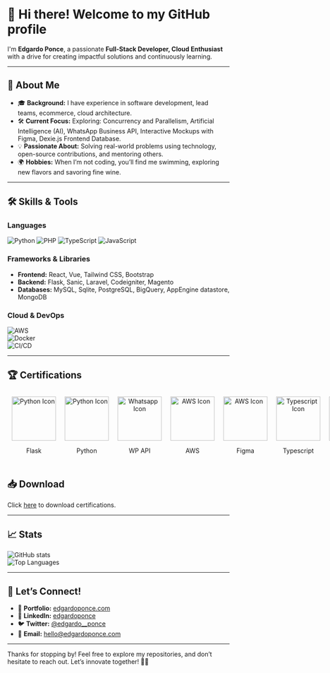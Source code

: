 # 👋 Hi there! Welcome to my GitHub profile  

I'm **Edgardo Ponce**, a passionate **Full-Stack Developer, Cloud Enthusiast** with a drive for creating impactful solutions and continuously learning.  

---

## 🌟 About Me  

- 🎓 **Background:** I have experience in software development, lead teams, ecommerce, cloud architecture.  
- 🛠️ **Current Focus:** Exploring: Concurrency and Parallelism, Artificial Intelligence (AI), WhatsApp Business API, Interactive Mockups with Figma, Dexie.js Frontend Database.  
- 💡 **Passionate About:** Solving real-world problems using technology, open-source contributions, and mentoring others.  
- 🌍 **Hobbies:** When I’m not coding, you’ll find me swimming, exploring new flavors and savoring fine wine.  

---

## 🛠️ Skills & Tools  

### Languages  
![Python](https://img.shields.io/badge/-Python-3776AB?logo=python&logoColor=white&style=flat)
![PHP](https://img.shields.io/badge/-PHP-3776AB?logo=php&logoColor=black&style=flat)
![TypeScript](https://img.shields.io/badge/-typescript-3776AB?logo=TypeScript&logoColor=white&style=flat)
![JavaScript](https://img.shields.io/badge/-JavaScript-F7DF1E?logo=javascript&logoColor=black&style=flat) 

### Frameworks & Libraries  
- **Frontend:** React, Vue, Tailwind CSS, Bootstrap
- **Backend:** Flask, Sanic, Laravel, Codeigniter, Magento  
- **Databases:** MySQL, Sqlite, PostgreSQL, BigQuery, AppEngine datastore, MongoDB

### Cloud & DevOps  
![AWS](https://img.shields.io/badge/-AWS-232F3E?logo=amazonaws&logoColor=white&style=flat)  
![Docker](https://img.shields.io/badge/-Docker-2496ED?logo=docker&logoColor=white&style=flat)  
![CI/CD](https://img.shields.io/badge/-CI%2FCD-007ACC?style=flat)  

---

## 🏆 Certifications

<div style="display: flex;">
  <div style="text-align: center; margin: 10px;">
    <img src="https://edgardoponce.com/images/icons/flask.svg" alt="Python Icon" width="100" height="100">
    <p>Flask</p>
  </div>
  <div style="display: inline-block; text-align: center; margin: 10px;">
    <img src="https://edgardoponce.com/images/icons/python.svg" alt="Python Icon" width="100" height="100">
    <p>Python</p>
  </div>
  <div style="display: inline-block; text-align: center; margin: 10px;">
    <img src="https://edgardoponce.com/images/icons/whatsapp-business-bg.svg" alt="Whatsapp Icon" width="100" height="100">
    <p>WP API</p>
  </div>
   <div style="display: inline-block; text-align: center; margin: 10px;">
    <img src="https://edgardoponce.com/images/icons/aws.svg" alt="AWS Icon" width="100" height="100">
    <p>AWS</p>
  </div>
   <div style="display: inline-block; text-align: center; margin: 10px;">
    <img src="https://edgardoponce.com/images/icons/figma-icon.svg" alt="AWS Icon" width="100" height="100">
    <p>Figma</p>
  </div>
  <div style="display: inline-block; text-align: center; margin: 10px;">
    <img src="https://edgardoponce.com/images/icons/typescript.svg" alt="Typescript Icon" width="100" height="100">
    <p>Typescript</p>
  </div>
   <div style="display: inline-block; text-align: center; margin: 10px;">
    <img src="https://edgardoponce.com/images/icons/react-icon.svg" alt="React Icon" width="100" height="100">
    <p>React</p>
  </div>
  <div style="display: inline-block; text-align: center; margin: 10px;">
    <img src="https://edgardoponce.com/images/icons/tailwindcss.svg" alt="Tailwind Icon" width="100" height="100">
    <p>Tailwind</p>
  </div>
  <div style="display: inline-block; text-align: center; margin: 10px;">
    <img src="https://edgardoponce.com/images/icons/css-3.svg" alt="Css Icon" width="100" height="100">
    <p>Css 3</p>
  </div>
 
</div>

## 📥 Download

Click [here](https://edgardoponce.com/es/education) to download certifications.

---

## 📈 Stats  

![GitHub stats](https://github-readme-stats.vercel.app/api?username=YourUsername&show_icons=true&theme=radical)  
![Top Languages](https://github-readme-stats.vercel.app/api/top-langs/?username=YourUsername&layout=compact&theme=radical)  

---

## 🤝 Let’s Connect!  

- 💼 **Portfolio:** [edgardoponce.com](https://edgardoponce.com/)  
- 💬 **LinkedIn:** [edgardoponce](https://www.linkedin.com/in/edgardo-dami%C3%A1n-ponce-p%C3%A1ez-b9069470/)  
- 🐦 **Twitter:** [@edgardo__ponce](https://x.com/edgardo__ponce)  
- 📧 **Email:** [hello@edgardoponce.com](mailto:hello@edgardoponce.com)  

---

Thanks for stopping by! Feel free to explore my repositories, and don’t hesitate to reach out. Let’s innovate together! 🌟✨
